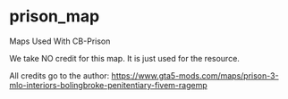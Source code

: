 # prison_map
Maps Used With CB-Prison

We take NO credit for this map. It is just used for the resource.

All credits go to the author: https://www.gta5-mods.com/maps/prison-3-mlo-interiors-bolingbroke-penitentiary-fivem-ragemp